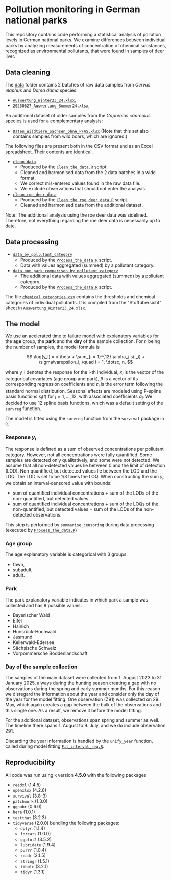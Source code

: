 # Pollution monitoring in German national parks

This repository contains code performing a statistical analysis of pollution levels in German national parks. We examine differences between individual parks by analyzing measurements of concentration of chemical substances, recognized as environmental pollutants, that were found in samples of deer liver.

## Data cleaning

The [data](https://github.com/barbora-sobolova/wildlife_pollution_analysis/tree/main/data) folder contains 2 batches of raw data samples from *Cervus elaphus* and *Dama dama* species:
- [`Auswertung_Winter23_24.xlsx`](https://github.com/barbora-sobolova/wildlife_pollution_analysis/blob/main/data/20250120_Auswertung_Winter23_24.xlsx),
- [`20250627_Auswertung_Sommer24.xlsx`](https://github.com/barbora-sobolova/wildlife_pollution_analysis/blob/main/data/20250627_Auswertung_Sommer24.xlsx),

An additional dataset of older samples from the *Capreolus capreolus* species is used for a complementary analysis:
- [`Daten_Wildtiere_Sachsen_ohne_PFAS.xlsx`](https://github.com/barbora-sobolova/wildlife_pollution_analysis/blob/main/data/Daten_Wildtiere_Sachsen_ohne_PFAS.xlsx) (Note that this set also contains samples from wild boars, which are ignored.)

The following files are present both in the CSV format and as an Excel spreadsheet. Their contents are identical.
- [`clean_data`](https://github.com/barbora-sobolova/wildlife_pollution_analysis/blob/main/data/clean_data.csv)
  - Produced by the [`Clean_the_data.R`](https://github.com/barbora-sobolova/wildlife_pollution_analysis/blob/main/scripts/Clean_the_data.R) script.
  - Cleaned and harmonised data from the 2 data batches in a wide format.
  - We correct mis-entered values found in the raw data file.
  - We exclude observations that should not enter the analysis.
- [`clean_roe_deer_data`](https://github.com/barbora-sobolova/wildlife_pollution_analysis/blob/main/data/clean_roe_deer_data.csv)
  - Produced by the [`Clean_the_roe_deer_data.R`](https://github.com/barbora-sobolova/wildlife_pollution_analysis/blob/main/scripts/Clean_the_roe_deer_data.R) script.
  - Cleaned and harmonised data from the additional dataset.
 
Note: The additional analysis using the roe deer data was sidelined. Therefore, not everything regarding the roe deer data is necessarily up to date.
 
## Data processing

- [`data_by_pollutant_category`](https://github.com/barbora-sobolova/wildlife_pollution_analysis/blob/main/data/data_by_pollutant_category.csv)
  - Produced by the [`Process_the_data.R`](https://github.com/barbora-sobolova/wildlife_pollution_analysis/blob/main/scripts/Process_the_data.R) script.
  - Data with values aggregated (summed) by a pollutant category.
- [`data_non_park_comparison_by_pollutant_category`](https://github.com/barbora-sobolova/wildlife_pollution_analysis/blob/main/data/data_non_park_comparison_by_pollutant_category.csv)
  - The additional data with values aggregated (summed) by a pollutant category.
  - Produced by the [`Process_the_data.R`](https://github.com/barbora-sobolova/wildlife_pollution_analysis/blob/main/scripts/Process_the_data.R) script.
 
The file [`chemical_categories.csv`](https://github.com/barbora-sobolova/wildlife_pollution_analysis/blob/main/data/chemical_categories.csv) contains the thresholds and chemical categories of individual pollutants. It is compiled from the "Stoffübersicht" sheet in [`Auswertung_Winter23_24.xlsx`](https://github.com/barbora-sobolova/wildlife_pollution_analysis/blob/main/data/20250120_Auswertung_Winter23_24.xlsx).

## The model

We use an acelerated time to failure model with explanatory variables for the **age** group, the **park** and the **day** of the sample collection. For $n$ being the number of samples, the model formula is

$$
\log(y_i) = x'\beta + \sum_{j = 1}^{12} \alpha_j s(t_i) + \sigma\varepsilon_i, \quad i = 1, \dotsc, n,
$$

where y_i denotes the response for the i-th individual, $x_i$ is the vector of the categorical covariates (age group and park), $\beta$ is a vector of its corresponding regression coefficients and $\varepsilon_i$ is the error term following the standard normal distribution. Seasonal effects are modeled using P-spline basis functions $s_j(t)$ for $j=1, \dotsc, 12$, with associated coefficients $\alpha_j$. We decided to use $12$ spline basis functions, which was a default setting of the `survreg` function.

The model is fitted using the `survreg` function from the `survival` package in `R`.

### Response $y_i$
The response is defined as a sum of observed concentrations per pollutant category. However, not all concentrations were fully quantified. Some samples are detected only qualitatively, and some were not detected. We assume that all non-detected values lie between 0 and the limit of detection (LOD). Non‑quantified, but detected values lie between the LOD and the LOQ. The LOD is set to be $1 / 3$ times the LOQ.  When constructing the sum $y_i$, we obtain an interval‑censored value with bounds:
- sum of quantified individual concentrations + sum of the LODs of the non-quantified, but detected values
- sum of quantified individual concentrations + sum of the LOQs of the non-quantified, but detected values + sum of the LODs of the non-detected observations.


This step is performed by `summarise_censoring` during data processing (executed by [`Process_the_data.R`](https://github.com/barbora-sobolova/wildlife_pollution_analysis/blob/main/scripts/Process_the_data.R))

### Age group
The age explanatory variable is categorical with 3 groups:
- fawn,
- subadult,
- adult.

### Park
The park explanatory variable indicates in which park a sample was collected and has 8 possible values:
- Bayerischer Wald
- Eifel
- Hainich
- Hunsrück-Hochwald
- Jasmund
- Kellerwald-Edersee
- Sächsische Schweiz
- Vorpommersche Boddenlandschaft

### Day of the sample collection
The samples of the main dataset were collected from 1. August 2023 to 31. January 2025, always during the hunting season creating a gap with no observations during the spring and early summer months. For this reason we disregard the information about the year and consider only the day of the year for the model fitting. One observation (Z91) was collected on 29. May, which again creates a gap between the bulk of the observations and this single one. As a result, we remove it before the model fitting.

For the additional dataset, observations span spring and summer as well. The timeline there spans 1. August to 9. July, and we do include observation Z91.

Discarding the year information is handled by the `unify_year` function, called during model fitting [`Fit_interval_reg.R`](https://github.com/barbora-sobolova/wildlife_pollution_analysis/blob/main/scripts/Fit_interval_reg.R).

## Reproducibility
All code was run using `R` version **4.5.0**  with the following packages
- `readxl` (1.4.5)
- `openxlsx` (4.2.8)
- `survival` (3.8-3)
- `patchwork` (1.3.0)
- `ggpubr` (0.6.0)
- `here` (1.0.1)
- `testthat` (3.2.3)
- `tidyverse` (2.0.0) bundling the following packages:
  - `dplyr` (1.1.4)
  - `forcats` (1.0.0)
  - `ggplot2` (3.5.2)
  - `lubridate` (1.9.4)
  - `purrr` (1.0.4)
  - `readr` (2.1.5)
  - `stringr` (1.5.1)
  - `tibble` (3.2.1)
  - `tidyr` (1.3.1)
